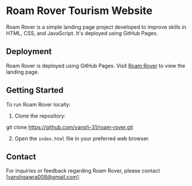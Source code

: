 # Roam Rover Tourism Website

Roam Rover is a simple landing page project developed to improve skills in HTML, CSS, and JavaScript. It's deployed using GitHub Pages.

## Deployment

Roam Rover is deployed using GitHub Pages. Visit [Roam Rover](https://vansh-31.github.io/roam-rover/) to view the landing page.

## Getting Started

To run Roam Rover locally:

1. Clone the repository:

git clone https://github.com/vansh-31/roam-rover.git

2. Open the `index.html` file in your preferred web browser.

## Contact

For inquiries or feedback regarding Roam Rover, please contact [vanshgawra008@gmail.com].